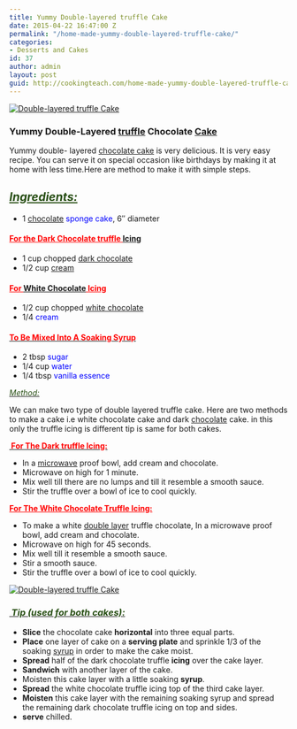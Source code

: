 ```yaml
---
title: Yummy Double-layered truffle Cake
date: 2015-04-22 16:47:00 Z
permalink: "/home-made-yummy-double-layered-truffle-cake/"
categories:
- Desserts and Cakes
id: 37
author: admin
layout: post
guid: http://cookingteach.com/home-made-yummy-double-layered-truffle-cake/
---
```


[![Double-layered truffle Cake](http://1.bp.blogspot.com/-Lo0WW6S54AQ/VTfEhhzOiZI/AAAAAAAAARk/j5jL9UiZyCs/s1600/1264350501-0.jpg "Double-layered truffle Cake")](http://1.bp.blogspot.com/-Lo0WW6S54AQ/VTfEhhzOiZI/AAAAAAAAARk/j5jL9UiZyCs/s1600/1264350501-0.jpg)

### Yummy Double-Layered [truffle](http://en.wikipedia.org/wiki/Truffle "Truffle") Chocolate [Cake](http://en.wikipedia.org/wiki/Cake "Cake")

Yummy double- layered [chocolate cake](http://en.wikipedia.org/wiki/Chocolate_cake "Chocolate cake") is very delicious. It is very easy recipe. You can serve it on special occasion like birthdays by making it at home with less time.Here are method to make it with simple steps.

## <span style="color: #274e13;">_**<u>Ingredients:</u>**_</span>

*   1 [chocolate](http://en.wikipedia.org/wiki/Chocolate "Chocolate") <span style="color: blue;">sponge cake</span>, 6″ diameter

#### <span style="color: red;"><u>For the Dark Chocolate truffle [Icing](http://en.wikipedia.org/wiki/Icing_%28food%29 "Icing (food)")</u></span>

*   1 cup chopped [dark chocolate](http://en.wikipedia.org/wiki/Types_of_chocolate "Types of chocolate")
*   1/2 cup [cream](http://en.wikipedia.org/wiki/Cream "Cream")

#### <span style="color: red;"><u>For [White Chocolate](http://en.wikipedia.org/wiki/White_chocolate "White chocolate") Icing</u></span>

*   1/2 cup chopped <span style="color: blue;">[white chocolate](http://en.wikipedia.org/wiki/White_chocolate "White chocolate")</span>
*   1/4 <span style="color: blue;">cream</span>

#### <u><span style="color: red;">To Be Mixed Into A Soaking Syrup</span></u>

*   2 tbsp <span style="color: blue;">sugar</span>
*   1/4 cup <span style="color: blue;">water</span>
*   1/4 tbsp <span style="color: blue;">vanilla essence</span>

<u><span style="color: #274e13;">_Method:_</span></u>

We can make two type of double layered truffle cake. Here are two methods to make a cake i.e white chocolate cake and dark [chocolate](http://en.wikipedia.org/wiki/Chocolate "Chocolate") cake. in this only the truffle icing is different tip is same for both cakes.

**<u><span style="color: red;"> For The Dark truffle Icing:</span></u>**

*   In a [microwave](http://en.wikipedia.org/wiki/Microwave "Microwave") proof bowl, add cream and chocolate.
*   Microwave on high for 1 minute.
*   Mix well till there are no lumps and till it resemble a smooth sauce.
*   Stir the truffle over a bowl of ice to cool quickly.

**<span style="color: red;"><u>For The White Chocolate Truffle Icing:</u></span>**

*   To make a white [double layer](http://en.wikipedia.org/wiki/Double_layer_%28interfacial%29 "Double layer (interfacial)") truffle chocolate, In a microwave proof bowl, add cream and chocolate.
*   Microwave on high for 45 seconds.
*   Mix well till it resemble a smooth sauce.
*   Stir a smooth sauce.
*   Stir the truffle over a bowl of ice to cool quickly.

[![Double-layered truffle Cake](http://2.bp.blogspot.com/-_ySkD8GbcE8/VTfG9FJ8qXI/AAAAAAAAARw/8q_1ewXEERU/s1600/images.jpg "Double-layered truffle Cake")](http://2.bp.blogspot.com/-_ySkD8GbcE8/VTfG9FJ8qXI/AAAAAAAAARw/8q_1ewXEERU/s1600/images.jpg)

### _<u><span style="color: #274e13;"> Tip (used for both cakes):</span></u>_

*   **Slice** the chocolate cake **horizontal** into three equal parts.
*   **Place** one layer of cake on a **serving plate** and sprinkle 1/3 of the soaking [syrup](http://en.wikipedia.org/wiki/Syrup "Syrup") in order to make the cake moist.
*   **Spread** half of the dark chocolate truffle **icing** over the cake layer.
*   **Sandwich** with another layer of the cake.
*   Moisten this cake layer with a little soaking **syrup**.
*   **Spread** the white chocolate truffle icing top of the third cake layer.
*   **Moisten** this cake layer with the remaining soaking syrup and spread the remaining dark chocolate truffle icing on top and sides.
*   **serve** chilled.
